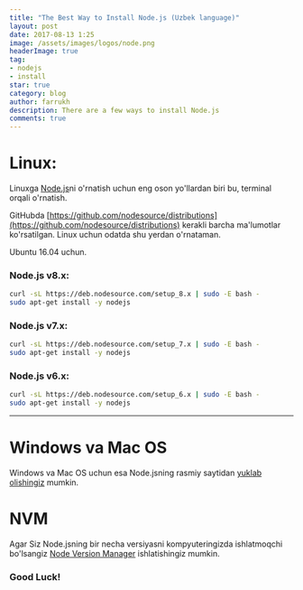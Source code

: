 ```yaml
---
title: "The Best Way to Install Node.js (Uzbek language)"
layout: post
date: 2017-08-13 1:25
image: /assets/images/logos/node.png
headerImage: true
tag:
- nodejs
- install
star: true
category: blog
author: farrukh
description: There are a few ways to install Node.js
comments: true
---
```


# Linux:

Linuxga [Node.js](https://nodejs.org/en/)ni o'rnatish uchun eng oson yo'llardan biri bu, terminal orqali
o'rnatish.

GitHubda [https://github.com/nodesource/distributions](https://github.com/nodesource/distributions) kerakli barcha ma'lumotlar ko'rsatilgan.
Linux uchun odatda shu yerdan o'rnataman.

Ubuntu 16.04 uchun.
### Node.js v8.x:
```bash
curl -sL https://deb.nodesource.com/setup_8.x | sudo -E bash -
sudo apt-get install -y nodejs
```

### Node.js v7.x:
```bash
curl -sL https://deb.nodesource.com/setup_7.x | sudo -E bash -
sudo apt-get install -y nodejs
```

### Node.js v6.x:
```bash
curl -sL https://deb.nodesource.com/setup_6.x | sudo -E bash -
sudo apt-get install -y nodejs
```
---

# Windows va Mac OS
Windows va Mac OS uchun esa Node.jsning rasmiy saytidan [yuklab olishingiz](https://nodejs.org/en/download/current/)
mumkin.

# NVM
Agar Siz Node.jsning bir necha versiyasni kompyuteringizda ishlatmoqchi
bo'lsangiz [Node Version Manager](https://github.com/creationix/nvm) ishlatishingiz mumkin.

### Good Luck!
